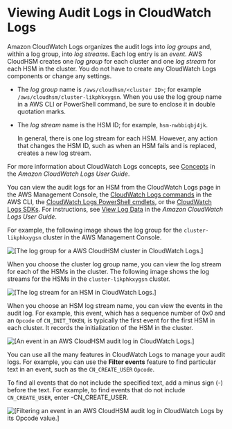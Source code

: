 # Viewing Audit Logs in CloudWatch Logs<a name="understand-audit-logs"></a>

Amazon CloudWatch Logs organizes the audit logs into *log groups* and, within a log group, into *log streams*\. Each log entry is an *event*\. AWS CloudHSM creates one *log group* for each cluster and one *log stream* for each HSM in the cluster\. You do not have to create any CloudWatch Logs components or change any settings\.
+ The *log group* name is `/aws/cloudhsm/<cluster ID>`; for example `/aws/cloudhsm/cluster-likphkxygsn`\. When you use the log group name in a AWS CLI or PowerShell command, be sure to enclose it in double quotation marks\.
+ The *log stream* name is the HSM ID; for example, `hsm-nwbbiqbj4jk`\. 

  In general, there is one log stream for each HSM\. However, any action that changes the HSM ID, such as when an HSM fails and is replaced, creates a new log stream\.

For more information about CloudWatch Logs concepts, see [Concepts](https://docs.aws.amazon.com/AmazonCloudWatch/latest/logs/CloudWatchLogsConcepts.html) in the *Amazon CloudWatch Logs User Guide*\.

You can view the audit logs for an HSM from the CloudWatch Logs page in the AWS Management Console, the [CloudWatch Logs commands](https://docs.aws.amazon.com/cli/latest/reference/logs/index.html#cli-aws-logs) in the AWS CLI, the [CloudWatch Logs PowerShell cmdlets](https://docs.aws.amazon.com/powershell/latest/reference/items/Amazon_CloudWatch_Logs_cmdlets.html), or the [CloudWatch Logs SDKs](https://docs.aws.amazon.com/AmazonCloudWatchLogs/latest/APIReference/)\. For instructions, see [View Log Data](https://docs.aws.amazon.com/AmazonCloudWatch/latest/logs/Working-with-log-groups-and-streams.html#ViewingLogData) in the *Amazon CloudWatch Logs User Guide*\. 

For example, the following image shows the log group for the `cluster-likphkxygsn` cluster in the AWS Management Console\.

![\[The log group for a AWS CloudHSM cluster in CloudWatch Logs.\]](http://docs.aws.amazon.com/cloudhsm/latest/userguide/images/cloudwatch-logs-cluster.png)

When you choose the cluster log group name, you can view the log stream for each of the HSMs in the cluster\. The following image shows the log streams for the HSMs in the `cluster-likphkxygsn` cluster\.

![\[The log stream for an HSM in CloudWatch Logs.\]](http://docs.aws.amazon.com/cloudhsm/latest/userguide/images/cloudwatch-logs-hsm.png)

When you choose an HSM log stream name, you can view the events in the audit log\. For example, this event, which has a sequence number of 0x0 and an `Opcode` of `CN_INIT_TOKEN`, is typically the first event for the first HSM in each cluster\. It records the initialization of the HSM in the cluster\. 

![\[An event in an AWS CloudHSM audit log in CloudWatch Logs.\]](http://docs.aws.amazon.com/cloudhsm/latest/userguide/images/cloudwatch-logs-event.png)

You can use all the many features in CloudWatch Logs to manage your audit logs\. For example, you can use the **Filter events** feature to find particular text in an event, such as the `CN_CREATE_USER` `Opcode`\.

To find all events that do not include the specified text, add a minus sign \(\-\) before the text\. For example, to find events that do not include `CN_CREATE_USER`, enter \-CN\_CREATE\_USER\.

![\[Filtering an event in an AWS CloudHSM audit log in CloudWatch Logs by its Opcode value.\]](http://docs.aws.amazon.com/cloudhsm/latest/userguide/images/cloudwatch-logs-event-filter.png)